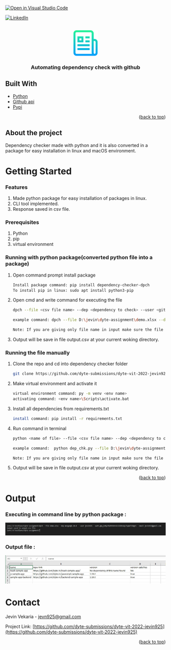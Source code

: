 [![Open in Visual Studio Code](https://classroom.github.com/assets/open-in-vscode-c66648af7eb3fe8bc4f294546bfd86ef473780cde1dea487d3c4ff354943c9ae.svg)](https://classroom.github.com/online_ide?assignment_repo_id=7954913&assignment_repo_type=AssignmentRepo)
<div id="top"></div>
<!--
*** Thanks for checking out the Best-README-Template. If you have a suggestion
*** that would make this better, please fork the repo and create a pull request
*** or simply open an issue with the tag "enhancement".
*** Don't forget to give the project a star!
*** Thanks again! Now go create something AMAZING! :D
-->



<!-- PROJECT SHIELDS -->
<!--
*** I'm using markdown "reference style" links for readability.
*** Reference links are enclosed in brackets [ ] instead of parentheses ( ).
*** See the bottom of this document for the declaration of the reference variables
*** for contributors-url, forks-url, etc. This is an optional, concise syntax you may use.
*** https://www.markdownguide.org/basic-syntax/#reference-style-links
-->

[![LinkedIn][linkedin-shield]][linkedin-url]



<!-- PROJECT LOGO -->
<br />
<div align="center">
  <a href="https://github.com/dyte-submissions/dyte-vit-2022-jevin925">
    <img src="images/logo.png" alt="Logo" width="80" height="80">
  </a>

<h3 align="center">Automating dependency check with github</h3>

</div>


## Built With

* [Python](https://www.python.org/)
* [Github api](https://docs.github.com/en/rest)
* [Pypi](https://pypi.org/project/dependency-checker-dpch/)

<p align="right">(<a href="#top">back to top</a>)</p>

## About the project

Dependency checker made with python and it is also converted in a package for easy installation in linux and macOS environment.

<!-- GETTING STARTED -->
# Getting Started

### Features
1. Made python package for easy installation of packages in linux.
2. CLI tool implemented.
3. Response saved in csv file.


### Prerequisites
1. Python
2. pip
3. virtual environment

### Running with python package(converted python file into a package)

1. Open command prompt install package
   ```sh
   Install package command: pip install dependency-checker-dpch
   To install pip in linux: sudo apt install python3-pip
   ```
2. Open cmd and write command for executing the file
   ```sh
   dpch --file <csv file name> --dep <dependency to check> --user <github username> --auth <github auth toke> --email <email of your github account> --u <no parameters just wirte it if you need to update the version and create PR>
   ```
   ```sh
   example command: dpch --file D:\jevin\dyte-assignment\demo.xlsx --dep morgan@1.10.0  --user jevin925 --auth ghp_EnMy*************3qAAf3SRgt1 --email jevin925@gmail.com --u
   ```
   ```sh
   Note: If you are giving only file name in input make sure the file is present in your current directory.
   ```
3. Output will be save in file output.csv at your current woking directory.

### Running the file manually

1. Clone the repo and cd into dependency checker folder
   ```sh
   git clone https://github.com/dyte-submissions/dyte-vit-2022-jevin925.git
   ```
   
2. Make virtual environment and activate it
   ```sh
   virtual environment command: py -m venv <env name>
   activating command: <env name>\Scripts\activate.bat
   ```
3. Install all dependencies from requirements.txt
   ```sh
   install command: pip install -r requirements.txt
   ```
4. Run command in terminal
   ```sh
   python <name of file> --file <csv file name> --dep <dependency to check> --user <github username> --auth <github auth toke> --email <email of your github account> --u <no parameters just wirte it if you need to update the version and create PR>
    ```
   ```sh
   example command:  python dep_chk.py --file D:\jevin\dyte-assignment\demo.xlsx --dep morgan@1.10.0  --user jevin925 --auth ghp_EnMy*************3qAAf3SRgt1 --email jevin925@gmail.com --u
   ```
   ```sh
   Note: If you are giving only file name in input make sure the file is present in your current directory.
   ```
3. Output will be save in file output.csv at your current woking directory.


<p align="right">(<a href="#top">back to top</a>)</p>

# Output
### Executing in command line by python package :
![alt text](images/input.jpeg)

### Output file :
![alt text](images/output.jpeg)

# Contact

Jevin Vekaria - jevn925@gmail.com

Project Link: [https://github.com/dyte-submissions/dyte-vit-2022-jevin925](https://github.com/dyte-submissions/dyte-vit-2022-jevin925)

<p align="right">(<a href="#top">back to top</a>)</p>



<!-- <p align="right">(<a href="#top">back to top</a>)</p> -->

<!-- MARKDOWN LINKS & IMAGES -->
<!-- https://www.markdownguide.org/basic-syntax/#reference-style-links -->
[contributors-shield]: https://img.shields.io/github/contributors/github_username/repo_name.svg?style=for-the-badge
[contributors-url]: https://github.com/github_username/repo_name/graphs/contributors
[forks-shield]: https://img.shields.io/github/forks/github_username/repo_name.svg?style=for-the-badge
[forks-url]: https://github.com/github_username/repo_name/network/members
[stars-shield]: https://img.shields.io/github/stars/github_username/repo_name.svg?style=for-the-badge
[stars-url]: https://github.com/github_username/repo_name/stargazers
[issues-shield]: https://img.shields.io/github/issues/github_username/repo_name.svg?style=for-the-badge
[issues-url]: https://github.com/github_username/repo_name/issues
[license-shield]: https://img.shields.io/github/license/github_username/repo_name.svg?style=for-the-badge
[license-url]: https://github.com/github_username/repo_name/blob/master/LICENSE.txt
[linkedin-shield]: https://img.shields.io/badge/-LinkedIn-black.svg?style=for-the-badge&logo=linkedin&colorB=555
[linkedin-url]: https://www.linkedin.com/in/jevin-vekaria-04a7361a3/
[product-screenshot]: images/screenshot.png
